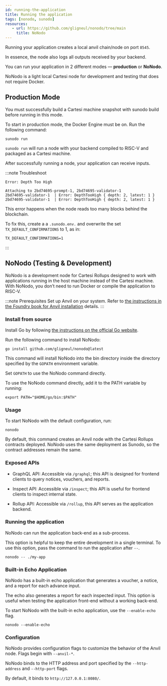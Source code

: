 ```yaml
---
id: running-the-application
title: Running the application
tags: [nonodo, sunodo]
resources:
   - url: https://github.com/gligneul/nonodo/tree/main
     title: NoNodo
---
```


Running your application creates a local anvil chain/node on port `8545`.

In essence, the node also logs all outputs received by your backend.

You can run your application in 2 different modes — **production** or **NoNodo**.

NoNodo is a light local Cartesi node for development and testing that does not require Docker.

## Production Mode

You must successfully build a Cartesi machine snapshot with sunodo build before running in this mode.

To start in production mode, the Docker Engine must be on. Run the following command:

```
sunodo run
```

`sunodo run` will run a node with your backend compiled to RISC-V and packaged as a Cartesi machine.

After successfully running a node, your application can receive inputs.

:::note Troubleshoot

```
Error: Depth Too High

Attaching to 2bd74695-prompt-1, 2bd74695-validator-1
2bd74695-validator-1  | Error: DepthTooHigh { depth: 2, latest: 1 }
2bd74695-validator-1  | Error: DepthTooHigh { depth: 2, latest: 1 }
```

This error happens when the node reads too many blocks behind the blockchain.

To fix this, create a a `.sunodo.env.` and overwrite the set `TX_DEFAULT_CONFIRMATIONS` to 1, as in:

```
TX_DEFAULT_CONFIRMATIONS=1
```

:::

## NoNodo (Testing & Development)

NoNodo is a development node for Cartesi Rollups designed to work with applications running in the host machine instead of the Cartesi machine. With NoNodo, you don’t need to run Docker or compile the application to RISC-V.

:::note Prerequisites
Set up Anvil on your system. Refer to [the instructions in the Foundry book for Anvil installation](https://book.getfoundry.sh/anvil/) details.
:::

### Install from source

Install Go by following [the instructions on the official Go website](https://go.dev/doc/install).

Run the following command to install NoNodo:

```
go install github.com/gligneul/nonodo@latest
```

This command will install NoNodo into the bin directory inside the directory specified by the `GOPATH` environment variable.

Set `GOPATH` to use the NoNodo command directly.

To use the NoNodo command directly, add it to the PATH variable by running:

```
export PATH="$HOME/go/bin:$PATH"
```

### Usage

To start NoNodo with the default configuration, run:

```
nonodo
```

By default, this command creates an Anvil node with the Cartesi Rollups contracts deployed. NoNodo uses the same deployment as Sunodo, so the contract addresses remain the same.

### Exposed APIs

- GraphQL API: Accessible via `/graphql`; this API is designed for frontend clients to query notices, vouchers, and reports.

- Inspect API: Accessible via `/inspect`; this API is useful for frontend clients to inspect internal state.

- Rollup API: Accessible via `/rollup`, this API serves as the application backend.

### Running the application

NoNodo can run the application back-end as a sub-process.

This option is helpful to keep the entire development in a single terminal. To use this option, pass the command to run the application after `--`.

```
nonodo -- ./my-app
```

### Built-in Echo Application

NoNodo has a built-in echo application that generates a voucher, a notice, and a report for each advance input.

The echo also generates a report for each inspected input. This option is useful when testing the application front-end without a working back-end.

To start NoNodo with the built-in echo application, use the `--enable-echo` flag.

```
nonodo --enable-echo
```

### Configuration

NoNodo provides configuration flags to customize the behavior of the Anvil node. Flags begin with `--anvil-*`.

NoNodo binds to the HTTP address and port specified by the `--http-address` and `--http-port` flags.

By default, it binds to `http://127.0.0.1:8080/`.
